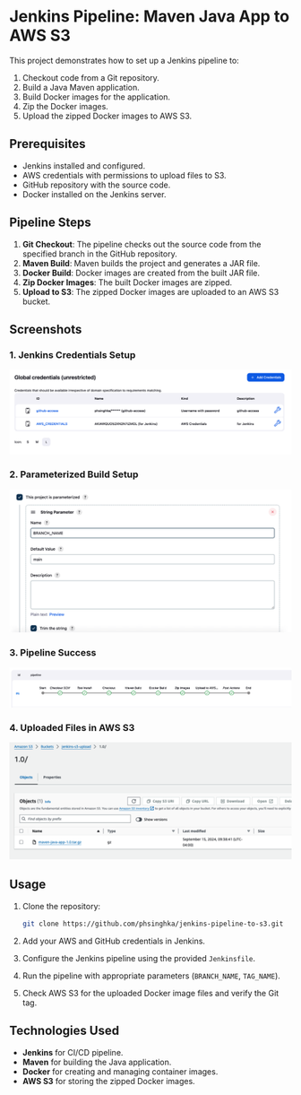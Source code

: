 # Jenkins Pipeline: Maven Java App to AWS S3

This project demonstrates how to set up a Jenkins pipeline to:
1. Checkout code from a Git repository.
2. Build a Java Maven application.
3. Build Docker images for the application.
4. Zip the Docker images.
5. Upload the zipped Docker images to AWS S3.

## Prerequisites
- Jenkins installed and configured.
- AWS credentials with permissions to upload files to S3.
- GitHub repository with the source code.
- Docker installed on the Jenkins server.

## Pipeline Steps
1. **Git Checkout**: The pipeline checks out the source code from the specified branch in the GitHub repository.
2. **Maven Build**: Maven builds the project and generates a JAR file.
3. **Docker Build**: Docker images are created from the built JAR file.
4. **Zip Docker Images**: The built Docker images are zipped.
5. **Upload to S3**: The zipped Docker images are uploaded to an AWS S3 bucket.

## Screenshots

### 1. Jenkins Credentials Setup
![Jenkins Credentials Setup](jenkins-credentials.png)

### 2. Parameterized Build Setup
![Parameterized Build Setup](parameterized-setup.png)

### 3. Pipeline Success
![Pipeline Success](pipeline-sucess.png)

### 4. Uploaded Files in AWS S3
![Uploaded Files in S3](s3-file.png)

## Usage
1. Clone the repository:
   ```bash
   git clone https://github.com/phsinghka/jenkins-pipeline-to-s3.git
   ```

2. Add your AWS and GitHub credentials in Jenkins.
3. Configure the Jenkins pipeline using the provided `Jenkinsfile`.
4. Run the pipeline with appropriate parameters (`BRANCH_NAME`, `TAG_NAME`).
5. Check AWS S3 for the uploaded Docker image files and verify the Git tag.

## Technologies Used
- **Jenkins** for CI/CD pipeline.
- **Maven** for building the Java application.
- **Docker** for creating and managing container images.
- **AWS S3** for storing the zipped Docker images.
